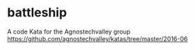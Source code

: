 # battleship

A code Kata for the Agnostechvalley group
https://github.com/agnostechvalley/katas/tree/master/2016-06
